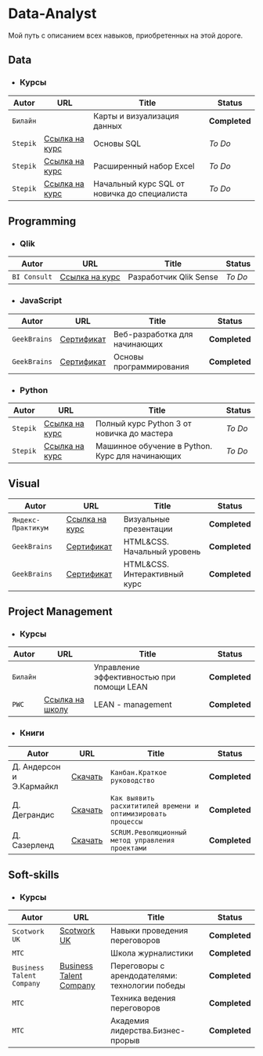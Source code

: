 # Data-Analyst
Мой путь с описанием всех навыков, приобретенных на этой дороге.

  ## Data
  - ### Курсы
  | Autor | URL | Title | Status
  | --- | --- | --- | --- |
  | `Билайн` | | Карты и визуализация данных | **Completed** |
  | `Stepik` | [Ссылка на курс](https://stepik.org/course/61247/promo) | Основы SQL | *To Do* |
  | `Stepik` | [Ссылка на курс](https://stepik.org/course/175382/promo) | Расширенный набор Excel | *To Do* |
  | `Stepik` | [Ссылка на курс](https://stepik.org/course/175382/promo) | Начальный курс SQL от новичка до специалиста | *To Do* |
  ## Programming
  - ### Qlik
  | Autor | URL | Title | Status
  | --- | --- | --- | --- |
  | `BI Consult` | [Ссылка на курс](https://education.biconsult.ru/courses/19/) | Разработчик Qlik Sense | *To Do* |
  - ### JavaScript
  | Autor | URL | Title | Status
  | --- | --- | --- | --- |
  | `GeekBrains` | [Сертификат](https://github.com/ivushkin/Data-Analyst/blob/1c1f1bf5a454184d595989a77e2c63c88cfc538f/Certificates/%D0%92%D0%B5%D0%B1-%D0%A0%D0%B0%D0%B7%D1%80%D0%B0%D0%B1%D0%BE%D1%82%D0%BA%D0%B0%20%D0%B4%D0%BB%D1%8F%20%D0%BD%D0%B0%D1%87%D0%B8%D0%BD%D0%B0%D1%8E%D1%89%D0%B8%D1%85.pdf) | Веб-разработка для начинающих | **Completed** |
  | `GeekBrains` | [Сертификат](https://github.com/ivushkin/Data-Analyst/blob/29acb76419dd2d341c799d7e8c9f7207ce25e6af/Certificates/%D0%9E%D1%81%D0%BD%D0%BE%D0%B2%D1%8B%20%D0%BF%D1%80%D0%BE%D0%B3%D1%80%D0%B0%D0%BC%D0%BC%D0%B8%D1%80%D0%BE%D0%B2%D0%B0%D0%BD%D0%B8%D1%8F.%D0%9D%D0%B0%D1%87%D0%B0%D0%BB%D1%8C%D0%BD%D1%8B%D0%B9%20%D1%83%D1%80%D0%BE%D0%B2%D0%B5%D0%BD%D1%8C.pdf) | Основы программирования | **Completed** |

  - ### Python
  | Autor | URL | Title | Status
  | --- | --- | --- | --- |
  | `Stepik` | [Ссылка на курс](https://stepik.org/course/175382/promo) | Полный курс Python 3 от новичка до мастера | *To Do* |
  | `Stepik` | [Ссылка на курс](https://stepik.org/course/175382/promo) | Машинное обучение в Python. Курс для начинающих | *To Do* |
  
  ## Visual
  | Autor | URL | Title | Status
  | --- | --- | --- | --- |
  | `Яндекс-Практикум` | [Ссылка на курс](https://practicum.yandex.ru/profile/visual-presentation/) | Визуальные презентации | **Completed** |
  | `GeekBrains` | [Сертификат](https://github.com/ivushkin/Data-Analyst/blob/c7f4654d0c875e505feef03ba57d9cf8ff0de13b/Certificates/HTML%26CSS.%20%D0%9D%D0%B0%D1%87%D0%B0%D0%BB%D1%8C%D0%BD%D1%8B%D0%B9%20%D1%83%D1%80%D0%BE%D0%B2%D0%B5%D0%BD%D1%8C.pdf) | HTML&CSS. Начальный уровень | **Completed** |
  | `GeekBrains` | [Сертификат](https://github.com/ivushkin/Data-Analyst/blob/ce903d8c54ad49adfb21ce064b0d7ff71b9dd44a/Certificates/HTML%26CSS.%D0%98%D0%BD%D1%82%D0%B5%D1%80%D0%B0%D0%BA%D1%82%D0%B8%D0%B2%D0%BD%D1%8B%D0%B9%20%D0%BA%D1%83%D1%80%D1%81.pdf) | HTML&CSS. Интерактивный курс | **Completed** |

  ## Project Management
  - ### Курсы
  | Autor | URL | Title | Status
  | --- | --- | --- | --- |
  | `Билайн` |  | Управление эффективностью при помощи LEAN | **Completed** |
  | `PWC` | [Cсылка на школу](https://www.pwc.com/sk/en/academy.html) | LEAN - management | **Completed** |
  
  - ### Книги
  | Autor | URL | Title | Status
  | --- | --- | --- | --- |
  | Д. Андерсон и Э.Кармайкл | [Скачать](https://github.com/ivushkin/Data-Analyst/blob/4e8ca5cc1337a60adadb87b72896f1a7cbd0a91c/Books/%D0%9A%D0%B0%D0%BD%D0%B1%D0%B0%D0%BD.%20%D0%9A%D1%80%D0%B0%D1%82%D0%BA%D0%BE%D0%B5%20%D1%80%D1%83%D0%BA%D0%BE%D0%B2%D0%BE%D0%B4%D1%81%D1%82%D0%B2%D0%BE.pdf) | `Канбан.Краткое руководство` | **Completed** |
  | Д. Деграндис | [Скачать](https://github.com/ivushkin/Data-Analyst/blob/1ba199f3a6a819069555bd241b9f49f5d887fede/Books/%D0%9A%D0%B0%D0%BA%20%D0%B2%D1%8B%D1%8F%D0%B2%D0%B8%D1%82%D1%8C%20%D1%80%D0%B0%D1%81%D1%85%D0%B8%D1%82%D0%B8%D1%82%D0%B8%D1%82%D0%B5%D0%BB%D0%B5%D0%B9%20%D0%B2%D1%80%D0%B5%D0%BC%D0%B5%D0%BD%D0%B8%20%D0%B8%20%D0%B2%D0%B8%D0%B7%D1%83%D0%B0%D0%BB%D0%B8%D0%B7%D0%B8%D1%80%D0%BE%D0%B2%D0%B0%D1%82%D1%8C%20%D1%80%D0%B0%D0%B1%D0%BE%D1%82%D1%83.pdf) | `Как выявить расхититилей времени и оптимизировать процессы` | **Completed** |
   | Д. Сазерленд | [Скачать](https://github.com/ivushkin/Data-Analyst/blob/556a1b477d8ef0bde9174652402b429eae0a40de/Books/SCRUM.%D0%A0%D0%B5%D0%B2%D0%BE%D0%BB%D1%8E%D1%86%D0%B8%D0%BE%D0%BD%D0%BD%D1%8B%D0%B9%20%D0%BC%D0%B5%D1%82%D0%BE%D0%B4%20%D1%83%D0%BF%D1%80%D0%B0%D0%B2%D0%BB%D0%B5%D0%BD%D0%B8%D1%8F%20%D0%BF%D1%80%D0%BE%D0%B5%D0%BA%D1%82%D0%B0%D0%BC%D0%B8.pdf) | `SCRUM.Революционный метод управления проектами` | **Completed** |
  
  ## Soft-skills
  - ### Курсы
  | Autor | URL | Title | Status
  | --- | --- | --- | --- |
  | `Scotwork UK` | [Scotwork UK](https://www.scotwork.co.uk/ ) | Навыки проведения переговоров | **Completed** |
  | `МТС` |  | Школа журналистики | **Completed** |
  | `Business Talent Company` | [Business Talent Company](https://btcompany.ru/ ) | Переговоры с арендодателями: технологии победы | **Completed** |
  | `МТС` |  | Техника ведения переговоров | **Completed** |
  | `МТС` |  | Академия лидерства.Бизнес-прорыв | **Completed** |

